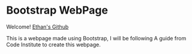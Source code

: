 # Bootstrap WebPage

Welcome! [Ethan's Github](https://github.com/EthanPeters96)

This is a webpage made using Bootstrap, I will be following A guide from Code Institute to create this webpage.
